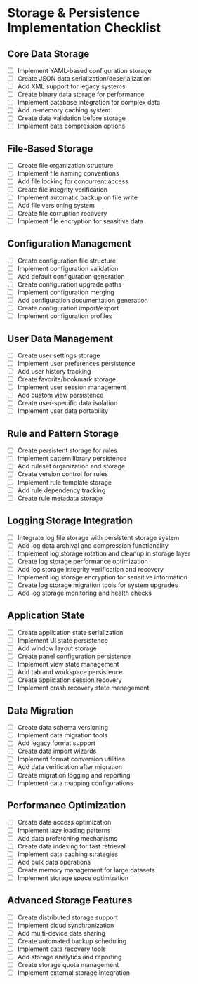 # Storage & Persistence Implementation Checklist

## Core Data Storage
- [ ] Implement YAML-based configuration storage
- [ ] Create JSON data serialization/deserialization
- [ ] Add XML support for legacy systems
- [ ] Create binary data storage for performance
- [ ] Implement database integration for complex data
- [ ] Add in-memory caching system
- [ ] Create data validation before storage
- [ ] Implement data compression options

## File-Based Storage
- [ ] Create file organization structure
- [ ] Implement file naming conventions
- [ ] Add file locking for concurrent access
- [ ] Create file integrity verification
- [ ] Implement automatic backup on file write
- [ ] Add file versioning system
- [ ] Create file corruption recovery
- [ ] Implement file encryption for sensitive data

## Configuration Management
- [ ] Create configuration file structure
- [ ] Implement configuration validation
- [ ] Add default configuration generation
- [ ] Create configuration upgrade paths
- [ ] Implement configuration merging
- [ ] Add configuration documentation generation
- [ ] Create configuration import/export
- [ ] Implement configuration profiles

## User Data Management
- [ ] Create user settings storage
- [ ] Implement user preferences persistence
- [ ] Add user history tracking
- [ ] Create favorite/bookmark storage
- [ ] Implement user session management
- [ ] Add custom view persistence
- [ ] Create user-specific data isolation
- [ ] Implement user data portability

## Rule and Pattern Storage
- [ ] Create persistent storage for rules
- [ ] Implement pattern library persistence
- [ ] Add ruleset organization and storage
- [ ] Create version control for rules
- [ ] Implement rule template storage
- [ ] Add rule dependency tracking
- [ ] Create rule metadata storage

## Logging Storage Integration
- [ ] Integrate log file storage with persistent storage system
- [ ] Add log data archival and compression functionality
- [ ] Implement log storage rotation and cleanup in storage layer
- [ ] Create log storage performance optimization
- [ ] Add log storage integrity verification and recovery
- [ ] Implement log storage encryption for sensitive information
- [ ] Create log storage migration tools for system upgrades
- [ ] Add log storage monitoring and health checks

## Application State
- [ ] Create application state serialization
- [ ] Implement UI state persistence
- [ ] Add window layout storage
- [ ] Create panel configuration persistence
- [ ] Implement view state management
- [ ] Add tab and workspace persistence
- [ ] Create application session recovery
- [ ] Implement crash recovery state management

## Data Migration
- [ ] Create data schema versioning
- [ ] Implement data migration tools
- [ ] Add legacy format support
- [ ] Create data import wizards
- [ ] Implement format conversion utilities
- [ ] Add data verification after migration
- [ ] Create migration logging and reporting
- [ ] Implement data mapping configurations

## Performance Optimization
- [ ] Create data access optimization
- [ ] Implement lazy loading patterns
- [ ] Add data prefetching mechanisms
- [ ] Create data indexing for fast retrieval
- [ ] Implement data caching strategies
- [ ] Add bulk data operations
- [ ] Create memory management for large datasets
- [ ] Implement storage space optimization

## Advanced Storage Features
- [ ] Create distributed storage support
- [ ] Implement cloud synchronization
- [ ] Add multi-device data sharing
- [ ] Create automated backup scheduling
- [ ] Implement data recovery tools
- [ ] Add storage analytics and reporting
- [ ] Create storage quota management
- [ ] Implement external storage integration
